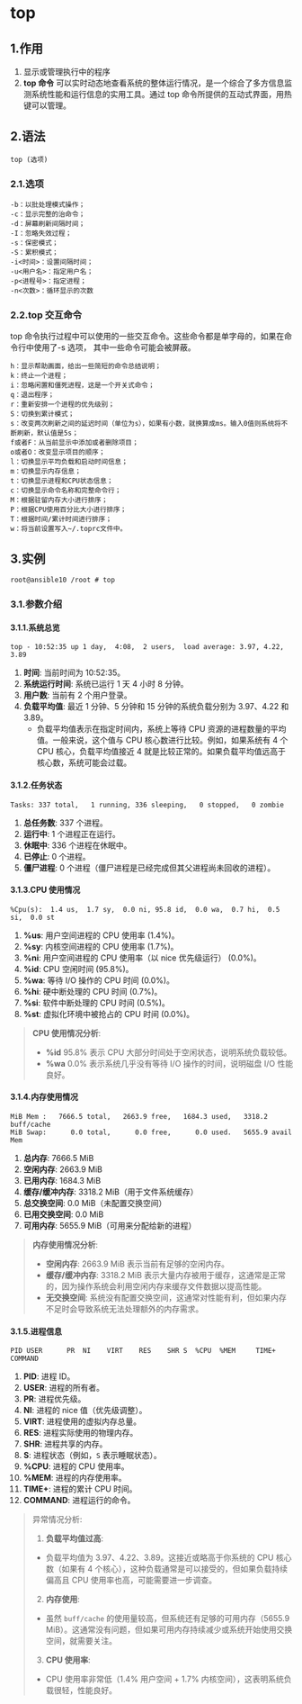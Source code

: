 # top

## 1.作用

1. 显示或管理执行中的程序
2. **top 命令** 可以实时动态地查看系统的整体运行情况，是一个综合了多方信息监测系统性能和运行信息的实用工具。通过 top 命令所提供的互动式界面，用热键可以管理。

## 2.语法

~~~shell
top (选项)
~~~

### 2.1.选项

~~~shell
-b：以批处理模式操作；
-c：显示完整的治命令；
-d：屏幕刷新间隔时间；
-I：忽略失效过程；
-s：保密模式；
-S：累积模式；
-i<时间>：设置间隔时间；
-u<用户名>：指定用户名；
-p<进程号>：指定进程；
-n<次数>：循环显示的次数
~~~

### 2.2.top 交互命令

top 命令执行过程中可以使用的一些交互命令。这些命令都是单字母的，如果在命令行中使用了-s 选项， 其中一些命令可能会被屏蔽。

~~~shell
h：显示帮助画面，给出一些简短的命令总结说明；
k：终止一个进程；
i：忽略闲置和僵死进程，这是一个开关式命令；
q：退出程序；
r：重新安排一个进程的优先级别；
S：切换到累计模式；
s：改变两次刷新之间的延迟时间（单位为s），如果有小数，就换算成ms。输入0值则系统将不断刷新，默认值是5s；
f或者F：从当前显示中添加或者删除项目；
o或者O：改变显示项目的顺序；
l：切换显示平均负载和启动时间信息；
m：切换显示内存信息；
t：切换显示进程和CPU状态信息；
c：切换显示命令名称和完整命令行；
M：根据驻留内存大小进行排序；
P：根据CPU使用百分比大小进行排序；
T：根据时间/累计时间进行排序；
w：将当前设置写入~/.toprc文件中。
~~~

## 3.实例

~~~shell
root@ansible10 /root # top
~~~

### 3.1.参数介绍

#### 3.1.1.系统总览

~~~shell
top - 10:52:35 up 1 day,  4:08,  2 users,  load average: 3.97, 4.22, 3.89
~~~

1. **时间**: 当前时间为 10:52:35。
2. **系统运行时间**: 系统已运行 1 天 4 小时 8 分钟。
3. **用户数**: 当前有 2 个用户登录。
4. **负载平均值**: 最近 1 分钟、5 分钟和 15 分钟的系统负载分别为 3.97、4.22 和 3.89。
   - 负载平均值表示在指定时间内，系统上等待 CPU 资源的进程数量的平均值。一般来说，这个值与 CPU 核心数进行比较。例如，如果系统有 4 个 CPU 核心，负载平均值接近 4 就是比较正常的。如果负载平均值远高于核心数，系统可能会过载。

#### 3.1.2.任务状态

~~~shell
Tasks: 337 total,   1 running, 336 sleeping,   0 stopped,   0 zombie
~~~

1. **总任务数**: 337 个进程。
2. **运行中**: 1 个进程正在运行。
3. **休眠中**: 336 个进程在休眠中。
4. **已停止**: 0 个进程。
5. **僵尸进程**: 0 个进程（僵尸进程是已经完成但其父进程尚未回收的进程）。

#### 3.1.3.CPU 使用情况

~~~shell
%Cpu(s):  1.4 us,  1.7 sy,  0.0 ni, 95.8 id,  0.0 wa,  0.7 hi,  0.5 si,  0.0 st
~~~

1. **%us**: 用户空间进程的 CPU 使用率 (1.4%)。
2. **%sy**: 内核空间进程的 CPU 使用率 (1.7%)。
3. **%ni**: 用户空间进程的 CPU 使用率（以 nice 优先级运行） (0.0%)。
4. **%id**: CPU 空闲时间 (95.8%)。
5. **%wa**: 等待 I/O 操作的 CPU 时间 (0.0%)。
6. **%hi**: 硬中断处理的 CPU 时间 (0.7%)。
7. **%si**: 软件中断处理的 CPU 时间 (0.5%)。
8. **%st**: 虚拟化环境中被抢占的 CPU 时间 (0.0%)。

>**CPU 使用情况分析**:
>
>- **%id** 95.8% 表示 CPU 大部分时间处于空闲状态，说明系统负载较低。
>- **%wa** 0.0% 表示系统几乎没有等待 I/O 操作的时间，说明磁盘 I/O 性能良好。

#### 3.1.4.内存使用情况

~~~shell
MiB Mem :   7666.5 total,   2663.9 free,   1684.3 used,   3318.2 buff/cache
MiB Swap:      0.0 total,      0.0 free,      0.0 used.   5655.9 avail Mem
~~~

1. **总内存**: 7666.5 MiB
2. **空闲内存**: 2663.9 MiB
3. **已用内存**: 1684.3 MiB
4. **缓存/缓冲内存**: 3318.2 MiB（用于文件系统缓存）
5. **总交换空间**: 0.0 MiB（未配置交换空间）
6. **已用交换空间**: 0.0 MiB
7. **可用内存**: 5655.9 MiB（可用来分配给新的进程）

>**内存使用情况分析**:
>
>- **空闲内存**: 2663.9 MiB 表示当前有足够的空闲内存。
>- **缓存/缓冲内存**: 3318.2 MiB 表示大量内存被用于缓存，这通常是正常的，因为操作系统会利用空闲内存来缓存文件数据以提高性能。
>- **无交换空间**: 系统没有配置交换空间，这通常对性能有利，但如果内存不足时会导致系统无法处理额外的内存需求。

#### 3.1.5.进程信息

~~~shell
PID USER      PR  NI    VIRT    RES    SHR S  %CPU  %MEM     TIME+ COMMAND
~~~

1. **PID**: 进程 ID。
2. **USER**: 进程的所有者。
3. **PR**: 进程优先级。
4. **NI**: 进程的 nice 值（优先级调整）。
5. **VIRT**: 进程使用的虚拟内存总量。
6. **RES**: 进程实际使用的物理内存。
7. **SHR**: 进程共享的内存。
8. **S**: 进程状态（例如，`S` 表示睡眠状态）。
9. **%CPU**: 进程的 CPU 使用率。
10. **%MEM**: 进程的内存使用率。
11. **TIME+**: 进程的累计 CPU 时间。
12. **COMMAND**: 进程运行的命令。

>异常情况分析:
>
>1. **负载平均值过高**:
>   - 负载平均值为 3.97、4.22、3.89。这接近或略高于你系统的 CPU 核心数（如果有 4 个核心），这种负载通常是可以接受的，但如果负载持续偏高且 CPU 使用率也高，可能需要进一步调查。
>2. **内存使用**:
>   - 虽然 `buff/cache` 的使用量较高，但系统还有足够的可用内存（5655.9 MiB）。这通常没有问题，但如果可用内存持续减少或系统开始使用交换空间，就需要关注。
>3. **CPU 使用率**:
>   - CPU 使用率非常低（1.4% 用户空间 + 1.7% 内核空间），这表明系统负载很轻，性能良好。





​	
